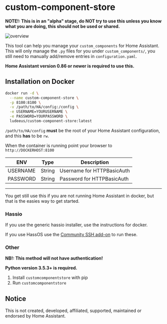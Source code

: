# custom-component-store

**NOTE!: This is in an "alpha" stage, do NOT try to use this unless you know what you are doing, this should not be used or shared.**

![overview](https://i.ibb.co/BszqLXr/demo.gif)

This tool can help you manage your `custom_components` for Home Assistant.  
This will only manage the `.py` files for you under `custom_components/`, 
you still need to manually add/remove entries in `configuration.yaml`.

**Home Assistant version 0.86 or newer is required to use this.**

## Installation on Docker

```bash
docker run -d \
  --name custom-component-store \
  -p 8100:8100 \
  -v /path/to/HA/config:/config \
  -e USERNAME=YOURUSERNAME \
  -e PASSWORD=YOURPASSWORD \
  ludeeus/custom-component-store:latest
```

`/path/to/HA/config` **must** be the root of your Home Assistant configuration, and this **has** to be `rw`.

When the container is running point your browser to `http://DOCKERHOST:8100`

ENV | Type | Description
-- | -- | --
USERNAME | String | Username for HTTPBasicAuth
PASSWORD | String | Password for HTTPBasicAuth

***

You get still use this if you are not running Home Assistant in docker, but that is the easies way to get started.

### Hassio

If you use the generic hassio installer, use the instructions for docker.

If you use HassOS use the [Community SSH add-on](https://github.com/hassio-addons/addon-ssh) to run these.

### Other

**NB!: This method will not have authentication!**

**Python version 3.5.3+ is required.**

1. Install `customcomponentstore` with pip
1. Run `customcomponentstore`

## Notice

This is not created, developed, affiliated, supported, maintained or endorsed by Home Assistant.
